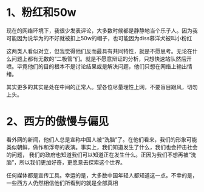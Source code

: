 # 1、粉红和50w

现在的网络环境下，我很少发表评论，大多数时候都是静静地当个乐子人。因为我可能因为说华为的不好就被扣上50w的帽子，也可能因为diss慕洋犬被叫小粉红

这两类人看似对立，但我觉得他们反而最具有共同特性，就是不愿思考。无论在什么问题上都有无数的“二极管”们。就是不愿意辩证的分析，只想快速站队然后开喷。毕竟他们的目的根本不是讨论结果或是解决问题，他们只想在网络上输出情绪。

其实更多的其实是处在中间的正常人。望各位尽量理性上网，不要盲目跟风，切勿上头。

# 2、西方的傲慢与偏见

看外网的新闻，他们人总是宣称中国人被“洗脑”了。在他们看来，我们的形象可能类似朝鲜，做作和浮夸的表演。事实上，我们知道发生了什么，我们也会抨击社会的问题，  我们的政府也知道我们可以知道正在发生什么。正因为我们不想再被“洗脑”，所以我们更加好奇，更愿意去探索这个世界。

任何媒体都是宣传工具。幸运的是，大多数中国年轻人都知道这一点。不幸的是，一些西方人仍然相信他们所看到的就是全部真相
